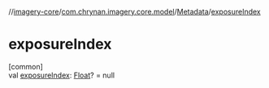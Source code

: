 //[imagery-core](../../../index.md)/[com.chrynan.imagery.core.model](../index.md)/[Metadata](index.md)/[exposureIndex](exposure-index.md)

# exposureIndex

[common]\
val [exposureIndex](exposure-index.md): [Float](https://kotlinlang.org/api/latest/jvm/stdlib/kotlin/-float/index.html)? = null
